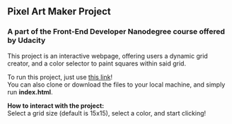 ## Pixel Art Maker Project

### A part of the Front-End Developer Nanodegree course offered by Udacity

This project is an interactive webpage, offering users a dynamic grid creator, and a color selector to paint squares within said grid.

To run this project, just use [this link](https://lucasbadur.github.io/Pixel-Art-Maker/)!
<br>You can also clone or download the files to your local machine, and simply run __index.html__.

__How to interact with the project:__
<br>Select a grid size (default is 15x15), select a color, and start clicking!
